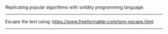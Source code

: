 Replicating popular algorithms with solidity programming language.

---

Escape the text using: https://www.freeformatter.com/json-escape.html

---
